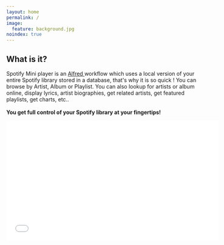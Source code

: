 ```yaml
---
layout: home
permalink: /
image:
  feature: background.jpg
noindex: true
---
```




<div class="tiles">

<div class="tile">
  <h2 class="post-title">What is it?</h2>
  <p class="post-excerpt">
Spotify Mini player is an <a href="http://www.alfredapp.com"> Alfred </a> workflow which uses a local version of your entire Spotify library stored in a database, that's why it is so quick ! 
You can browse by Artist, Album or Playlist. You can also lookup for artists or album online, display lyrics, artist biographies, get related artists, get featured playlists, get charts, etc..

</br>
</br>
<b>You get full control of your Spotify library at your fingertips!</b>

</p>
</div><!-- /.tile -->

<iframe width="560" height="315" src="//www.youtube.com/embed/Cx7gHRBoNbg" frameborder="0"> </iframe>
</div><!-- /.tiles -->
